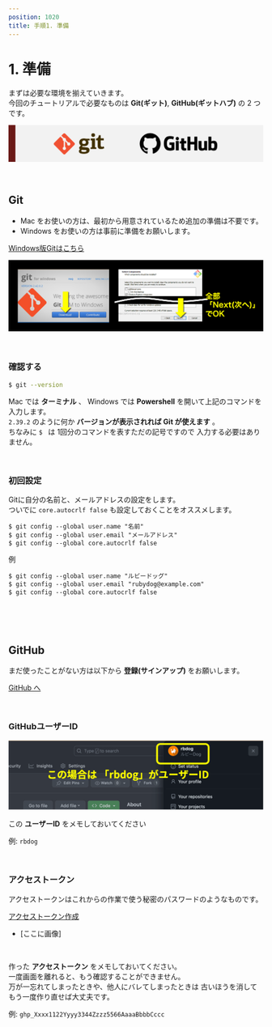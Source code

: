 ```yaml
---
position: 1020
title: 手順1. 準備
---
```


# 1. 準備

まずは必要な環境を揃えていきます。  
今回のチュートリアルで必要なものは **Git(ギット)**, **GitHub(ギットハブ)** の 2 つです。

![image](/tutorial_assets/git_github.png)

<br />

## Git

- Mac をお使いの方は、最初から用意されているため追加の準備は不要です。
- Windows をお使いの方は事前に準備をお願いします。

<a href="https://gitforwindows.org/" class='mybtn'>Windows版Gitはこちら</a>

![image](/tutorial_assets/git-install-win.png)

<br />

### 確認する

```ターミナル.sh
$ git --version
```

Mac では **ターミナル** 、 Windows では **Powershell** を開いて上記のコマンドを入力します。  
`2.39.2` のように何か **バージョンが表示されれば Git が使えます** 。  
ちなみに `$ ` は 1回分のコマンドを表すただの記号ですので 入力する必要はありません。

<br />

### 初回設定

Gitに自分の名前と、メールアドレスの設定をします。  
ついでに `core.autocrlf false` も設定しておくことをオススメします。

```
$ git config --global user.name "名前"
$ git config --global user.email "メールアドレス"
$ git config --global core.autocrlf false
```

例

```
$ git config --global user.name "ルビードッグ"
$ git config --global user.email "rubydog@example.com"
$ git config --global core.autocrlf false
```

<br />

<br />

<br />

## GitHub

まだ使ったことがない方は以下から **登録(サインアップ)** をお願いします。

<a href="https://github.co.jp/" class='mybtn'>GitHub へ</a>

<br />

### GitHubユーザーID

![image](/tutorial_assets/github_id.png)

この **ユーザーID** をメモしておいてください

例: `rbdog`

<br />

### アクセストークン

アクセストークンはこれからの作業で使う秘密のパスワードのようなものです。

<a href="https://github.com/settings/tokens" class='mybtn'>アクセストークン作成</a>

- [ここに画像]

<br />

作った **アクセストークン** をメモしておいてください。  
一度画面を離れると、もう確認することができません。  
万が一忘れてしまったときや、他人にバレてしまったときは 古いほうを消してもう一度作り直せば大丈夫です。

例: `ghp_Xxxx1122Yyyy3344Zzzz5566AaaaBbbbCccc`
